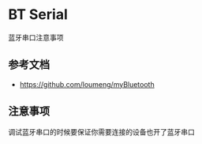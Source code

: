 # BT Serial

蓝牙串口注意事项

## 参考文档

* https://github.com/loumeng/myBluetooth

## 注意事项

调试蓝牙串口的时候要保证你需要连接的设备也开了蓝牙串口
